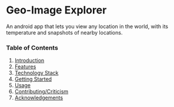 # Geo-Image Explorer

An android app that lets you view any location in the world, with its temperature and snapshots of nearby locations.

### Table of Contents
1. <ins>Introduction<ins>
2. <ins>Features<ins>
3. <ins>Technology Stack<ins>
4. <ins>Getting Started<ins>
5. <ins>Usage<ins>
6. <ins>Contributing/Criticism<ins>
6. <ins>Acknowledgements<ins>
